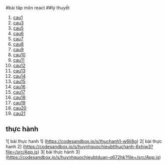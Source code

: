 #bài tâp môn react
 ##lý thuyết
1. [cau1](https://codepen.io/Quc-Hiu-the-styleful/pen/VwdEyq)
2. [cau3](https://codepen.io/Quc-Hiu-the-styleful/pen/xxzyYZW)
3. [cau5](https://codepen.io/Quc-Hiu-the-styleful/pen/OJEBQNL)
4. [cau6](https://codepen.io/Quc-Hiu-the-styleful/pen/wvXYyGB)
5. [cau7](https://codesandbox.io/s/cau-7-bdszuf)
6. [cau8](https://codesandbox.io/s/cau-8-pgbeuz)
7. [cau9](https://codepen.io/Quc-Hiu-the-styleful/pen/BaVWNEq)
8. [cau10](https://codepen.io/Quc-Hiu-the-styleful/pen/dyKvGVx)
9. [cau11](https://codepen.io/Quc-Hiu-the-styleful/pen/JjZWaXa)
10. [cau12](https://codepen.io/Quc-Hiu-the-styleful/pen/qBKrMZJ)
12. [cau13](https://codepen.io/Quc-Hiu-the-styleful/pen/LYrWJNX)
13. [cau14](https://codepen.io/Quc-Hiu-the-styleful/pen/MWXpqev)
14. [cau15](https://codepen.io/Quc-Hiu-the-styleful/pen/ExRWeyL)
15. [cau16](https://codepen.io/Quc-Hiu-the-styleful/pen/NWzaYgX)
16. [cau17](https://codepen.io/Quc-Hiu-the-styleful/pen/KKeXewz)
17. [cau18](https://codepen.io/Quc-Hiu-the-styleful/pen/QWxmoKW)
18. [cau19](https://codesandbox.io/s/cau-19-z10elh)
19. [cau20](https://codesandbox.io/s/cau-20-2llotr)
20. [cau21](https://codesandbox.io/s/cau-21-ljx9vd)
 ## thực hành
1[ bài thực hanh 1] (https://codesandbox.io/s/thuchanh1-w6li8g)
2[ bài thực hanh 2] (https://codesandbox.io/s/huynhquochieubtthuchanh-6xhiw3?file=/src/App.js)
3[ bài thực hành 3] (https://codesandbox.io/s/huynhquochieubtduan-o672hk?file=/src/App.js)
